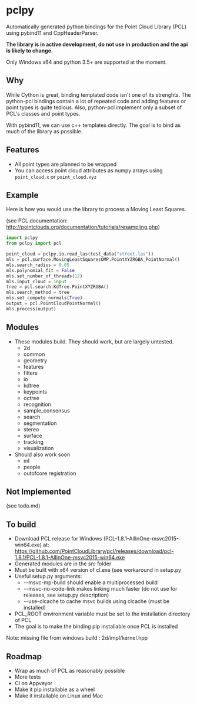 # pclpy

Automatically generated python bindings for the Point Cloud Library (PCL)
using pybind11 and CppHeaderParser.

__The library is in active development, do not
use in production and the api is likely to change.__

Only Windows x64 and python 3.5+ are supported at the moment.


## Why
While Cython is great, binding templated code isn't one of its strenghts.
The python-pcl bindings contain a lot of repeated code and adding
features or point types is quite tedious.
Also, python-pcl implement only a subset of PCL's classes and point types.

With pybind11, we can use c++ templates directly.
The goal is to bind as much of the library as possible.

## Features
- All point types are planned to be wrapped
- You can access point cloud attributes as numpy arrays using `point_cloud.x` or `point_cloud.xyz`

## Example

Here is how you would use the library to process a Moving Least Squares.

(see PCL documentation: http://pointclouds.org/documentation/tutorials/resampling.php)

```python
import pclpy
from pclpy import pcl

point_cloud = pclpy.io.read_las(test_data("street.las"))
mls = pcl.surface.MovingLeastSquaresOMP.PointXYZRGBA_PointNormal()
mls.search_radius = 0.05
mls.polynomial_fit = False
mls.set_number_of_threads(12)
mls.input_cloud = input
tree = pcl.search.KdTree.PointXYZRGBA()
mls.search_method = tree
mls.set_compute_normals(True)
output = pcl.PointCloudPointNormal()
mls.process(output)
```

## Modules
- These modules build. They should work, but are largely untested.
    - 2d
    - common
    - geometry
    - features
    - filters
    - io
    - kdtree
    - keypoints
    - octree
    - recognition
    - sample_consensus
    - search
    - segmentation
    - stereo
    - surface
    - tracking
    - visualization
- Should also work soon
    - ml
    - people
    - outofcore registration

## Not Implemented
(see todo.md)

## To build
- Download PCL release for Windows (PCL-1.8.1-AllInOne-msvc2015-win64.exe) at:
    https://github.com/PointCloudLibrary/pcl/releases/download/pcl-1.8.1/PCL-1.8.1-AllInOne-msvc2015-win64.exe
- Generated modules are in the _src_ folder
- Must be built with x64 version of cl.exe (see workaround in setup.py
- Useful setup.py arguments:
    - --msvc-mp-build should enable a multiprocessed build
    - --msvc-no-code-link makes linking much faster (do not use for releases, see setup.py description)
    - --use-clcache to cache msvc builds using clcache (must be installed)
- PCL_ROOT environment variable must be set to the installation directory of PCL
- The goal is to make the binding pip installable once PCL is installed

Note: missing file from windows build : 2d/impl/kernel.hpp

## Roadmap
- Wrap as much of PCL as reasonably possible
- More tests
- CI on Appveyor
- Make it pip installable as a wheel
- Make it installable on Linux and Mac

